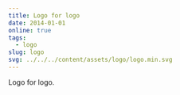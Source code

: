```yaml
---
title: Logo for logo
date: 2014-01-01
online: true
tags:
  - logo
slug: logo
svg: ../../../content/assets/logo/logo.min.svg
---
```


Logo for logo.
